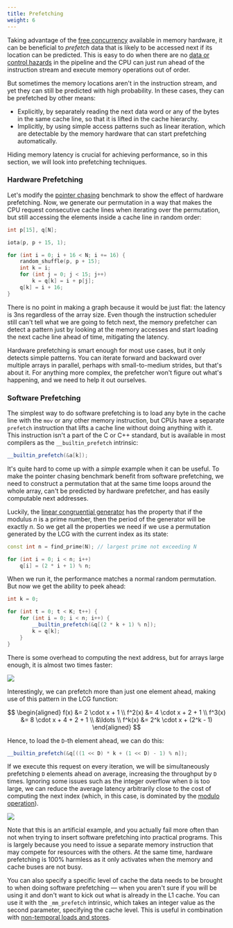 ```yaml
---
title: Prefetching
weight: 6
---
```


Taking advantage of the [free concurrency](../mlp) available in memory hardware, it can be beneficial to *prefetch* data that is likely to be accessed next if its location can be predicted. This is easy to do when there are no [data or control hazards](/hpc/pipelining/hazards) in the pipeline and the CPU can just run ahead of the instruction stream and execute memory operations out of order.

But sometimes the memory locations aren't in the instruction stream, and yet they can still be predicted with high probability. In these cases, they can be prefetched by other means:

- Explicitly, by separately reading the next data word or any of the bytes in the same cache line, so that it is lifted in the cache hierarchy.
- Implicitly, by using simple access patterns such as linear iteration, which are detectable by the memory hardware that can start prefetching automatically.

Hiding memory latency is crucial for achieving performance, so in this section, we will look into prefetching techniques.

### Hardware Prefetching

Let's modify the [pointer chasing](../latency) benchmark to show the effect of hardware prefetching. Now, we generate our permutation in a way that makes the CPU request consecutive cache lines when iterating over the permutation, but still accessing the elements inside a cache line in random order:

```cpp
int p[15], q[N];

iota(p, p + 15, 1);

for (int i = 0; i + 16 < N; i += 16) {
    random_shuffle(p, p + 15);
    int k = i;
    for (int j = 0; j < 15; j++)
        k = q[k] = i + p[j];
    q[k] = i + 16;
}
```

There is no point in making a graph because it would be just flat: the latency is 3ns regardless of the array size. Even though the instruction scheduler still can't tell what we are going to fetch next, the memory prefetcher can detect a pattern just by looking at the memory accesses and start loading the next cache line ahead of time, mitigating the latency.

Hardware prefetching is smart enough for most use cases, but it only detects simple patterns. You can iterate forward and backward over multiple arrays in parallel, perhaps with small-to-medium strides, but that's about it. For anything more complex, the prefetcher won't figure out what's happening, and we need to help it out ourselves.

### Software Prefetching

The simplest way to do software prefetching is to load any byte in the cache line with the `mov` or any other memory instruction, but CPUs have a separate `prefetch` instruction that lifts a cache line without doing anything with it. This instruction isn't a part of the C or C++ standard, but is available in most compilers as the `__builtin_prefetch` intrinsic:

```c++
__builtin_prefetch(&a[k]);
```

It's quite hard to come up with a *simple* example when it can be useful. To make the pointer chasing benchmark benefit from software prefetching, we need to construct a permutation that at the same time loops around the whole array, can't be predicted by hardware prefetcher, and has easily computable next addresses.

Luckily, the [linear congruential generator](https://en.wikipedia.org/wiki/Linear_congruential_generator) has the property that if the modulus $n$ is a prime number, then the period of the generator will be exactly $n$. So we get all the properties we need if we use a permutation generated by the LCG with the current index as its state:

```cpp
const int n = find_prime(N); // largest prime not exceeding N

for (int i = 0; i < n; i++)
    q[i] = (2 * i + 1) % n;
```

When we run it, the performance matches a normal random permutation. But now we get the ability to peek ahead:

```cpp
int k = 0;

for (int t = 0; t < K; t++) {
    for (int i = 0; i < n; i++) {
        __builtin_prefetch(&q[(2 * k + 1) % n]);
        k = q[k];
    }
}
```

There is some overhead to computing the next address, but for arrays large enough, it is almost two times faster:

![](../img/sw-prefetch.svg)

Interestingly, we can prefetch more than just one element ahead, making use of this pattern in the LCG function:

$$
\begin{aligned}
   f(x)   &= 2 \cdot x + 1
\\ f^2(x) &= 4 \cdot x + 2 + 1
\\ f^3(x) &= 8 \cdot x + 4 + 2 + 1
\\ &\ldots
\\ f^k(x) &= 2^k \cdot x + (2^k - 1)
\end{aligned}
$$

Hence, to load the `D`-th element ahead, we can do this:

```cpp
__builtin_prefetch(&q[((1 << D) * k + (1 << D) - 1) % n]);
```

If we execute this request on every iteration, we will be simultaneously prefetching `D` elements ahead on average, increasing the throughput by `D` times. Ignoring some issues such as the integer overflow when `D` is too large, we can reduce the average latency arbitrarily close to the cost of computing the next index (which, in this case, is dominated by the [modulo operation](/hpc/arithmetic/division)).

![](../img/sw-prefetch-others.svg)

Note that this is an artificial example, and you actually fail more often than not when trying to insert software prefetching into practical programs. This is largely because you need to issue a separate memory instruction that may compete for resources with the others. At the same time, hardware prefetching is 100% harmless as it only activates when the memory and cache buses are not busy.

You can also specify a specific level of cache the data needs to be brought to when doing software prefetching — when you aren't sure if you will be using it and don't want to kick out what is already in the L1 cache. You can use it with the `_mm_prefetch` intrinsic, which takes an integer value as the second parameter, specifying the cache level. This is useful in combination with [non-temporal loads and stores](../bandwidth#bypassing-the-cache).

<!--

In the bandwidth benchmark, we iterated over array and fetched its elements. Although separately each memory read in that case is not different from the fetch in pointer chasing, they run much faster because they can are overlapped: and in fact, CPU issues read requests in advance without waiting for the old ones to complete, so that the results come about the same time as the CPU needs them.

Apart from having a very large pipeline and using the fact that scheduler can look ahead in it, modern memory controllers can detect simple patterns such as iterating backwards, forwards, including using constant small-ish strides.

### Speculative Execution

In fact, this sometimes works even when we are not sure which instruction is going to be executed next due to [speculative execution]. Consider the following example:

```cpp
bool cond = some_long_memory_operation();

if (cond)
    do_this_fast_operation();
else
    do_that_fast_operation();
```

What most modern CPUs do is they start evaluating one (most likely) branch without waiting for the condition to be computed. If they are right, then you will progress faster, and if they are wrong, the worst thing will happen is they discard some useless computation. This includes memory operations too, including cache system — because, well, we wait for a hundred cycles anyway, why not evaluate at least one of the branches ahead of time. By the way, this is what Meltdown was all about.

-->
